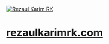 [![Rezaul Karim RK](https://i.ibb.co/W0qySzQ/git-poster.jpg)](rezaulkarimrk.com)



# [rezaulkarimrk.com](rezaulkarimrk.com)
